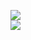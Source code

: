[![](https://img.shields.io/badge/Made%20With-Github%20Spray-lightgrey.svg?style=for-the-badge&logo=github)](https://github.com/Annihil/github-spray#1051)  
[![](https://i.imgur.com/2DrTn0Z.gif)](https://github.com/Annihil/github-spray)